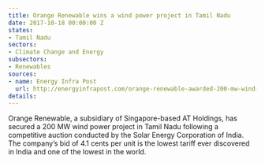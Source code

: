 ```yaml
---
title: Orange Renewable wins a wind power project in Tamil Nadu
date: 2017-10-18 00:00:00 Z
states:
- Tamil Nadu
sectors:
- Climate Change and Energy
subsectors:
- Renewables
sources:
- name: Energy Infra Post
  url: http://energyinfrapost.com/orange-renewable-awarded-200-mw-wind-project-state-tamil-nadu/
details: 
---
```


Orange Renewable, a subsidiary of Singapore-based AT Holdings, has secured a 200 MW wind power project in Tamil Nadu following a competitive auction conducted by the Solar Energy Corporation of India. The company’s bid of 4.1 cents per unit is the lowest tariff ever discovered in India and one of the lowest in the world. 
